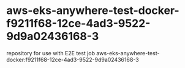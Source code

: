 # aws-eks-anywhere-test-docker-f9211f68-12ce-4ad3-9522-9d9a02436168-3
repository for use with E2E test job aws-eks-anywhere-test-docker:f9211f68-12ce-4ad3-9522-9d9a02436168-3
